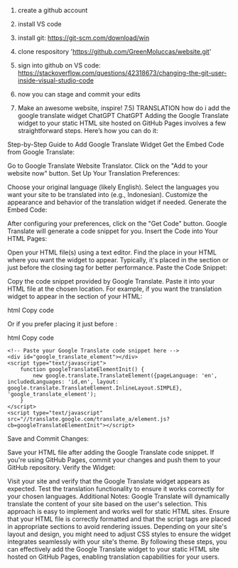 1) create a github account

2) install VS code

3) install git: https://git-scm.com/download/win

4) clone respository 'https://github.com/GreenMoluccas/website.git'

5) sign into github on VS code: https://stackoverflow.com/questions/42318673/changing-the-git-user-inside-visual-studio-code

6) now you can stage and commit your edits

7) Make an awesome website, inspire!
7.5) TRANSLATION
how do i add the google translate widget
ChatGPT
ChatGPT
Adding the Google Translate widget to your static HTML site hosted on GitHub Pages involves a few straightforward steps. Here’s how you can do it:

Step-by-Step Guide to Add Google Translate Widget
Get the Embed Code from Google Translate:

Go to Google Translate Website Translator.
Click on the "Add to your website now" button.
Set Up Your Translation Preferences:

Choose your original language (likely English).
Select the languages you want your site to be translated into (e.g., Indonesian).
Customize the appearance and behavior of the translation widget if needed.
Generate the Embed Code:

After configuring your preferences, click on the "Get Code" button.
Google Translate will generate a code snippet for you.
Insert the Code into Your HTML Pages:

Open your HTML file(s) using a text editor.
Find the place in your HTML where you want the widget to appear. Typically, it's placed in the <head> section or just before the closing </body> tag for better performance.
Paste the Code Snippet:

Copy the code snippet provided by Google Translate.
Paste it into your HTML file at the chosen location.
For example, if you want the translation widget to appear in the <head> section of your HTML:

html
Copy code
<head>
    <!-- Other meta tags and CSS links -->
    <!-- Paste your Google Translate code snippet here -->
    <script type="text/javascript">
        function googleTranslateElementInit() {
            new google.translate.TranslateElement({pageLanguage: 'en', includedLanguages: 'id,en', layout: google.translate.TranslateElement.InlineLayout.SIMPLE}, 'google_translate_element');
        }
    </script>
    <script type="text/javascript" src="//translate.google.com/translate_a/element.js?cb=googleTranslateElementInit"></script>
</head>
Or if you prefer placing it just before </body>:

html
Copy code
<body>
    <!-- Your HTML content -->
    
    <!-- Paste your Google Translate code snippet here -->
    <div id="google_translate_element"></div>
    <script type="text/javascript">
        function googleTranslateElementInit() {
            new google.translate.TranslateElement({pageLanguage: 'en', includedLanguages: 'id,en', layout: google.translate.TranslateElement.InlineLayout.SIMPLE}, 'google_translate_element');
        }
    </script>
    <script type="text/javascript" src="//translate.google.com/translate_a/element.js?cb=googleTranslateElementInit"></script>
</body>
Save and Commit Changes:

Save your HTML file after adding the Google Translate code snippet.
If you're using GitHub Pages, commit your changes and push them to your GitHub repository.
Verify the Widget:

Visit your site and verify that the Google Translate widget appears as expected.
Test the translation functionality to ensure it works correctly for your chosen languages.
Additional Notes:
Google Translate will dynamically translate the content of your site based on the user's selection. This approach is easy to implement and works well for static HTML sites.
Ensure that your HTML file is correctly formatted and that the script tags are placed in appropriate sections to avoid rendering issues.
Depending on your site's layout and design, you might need to adjust CSS styles to ensure the widget integrates seamlessly with your site's theme.
By following these steps, you can effectively add the Google Translate widget to your static HTML site hosted on GitHub Pages, enabling translation capabilities for your users.
